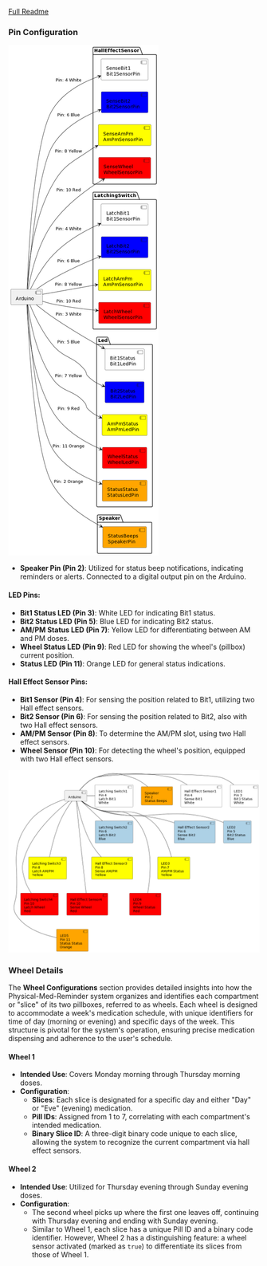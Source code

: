 [Full Readme](README.md)

### Pin Configuration

![Diagram](wiring-diagram.uml.png)


- **Speaker Pin (Pin 2)**: Utilized for status beep notifications, indicating reminders or alerts. Connected to a digital output pin on the Arduino.

#### LED Pins:
- **Bit1 Status LED (Pin 3)**: White LED for indicating Bit1 status.
- **Bit2 Status LED (Pin 5)**: Blue LED for indicating Bit2 status.
- **AM/PM Status LED (Pin 7)**: Yellow LED for differentiating between AM and PM doses.
- **Wheel Status LED (Pin 9)**: Red LED for showing the wheel's (pillbox) current position.
- **Status LED (Pin 11)**: Orange LED for general status indications.

#### Hall Effect Sensor Pins:
- **Bit1 Sensor (Pin 4)**: For sensing the position related to Bit1, utilizing two Hall effect sensors.
- **Bit2 Sensor (Pin 6)**: For sensing the position related to Bit2, also with two Hall effect sensors.
- **AM/PM Sensor (Pin 8)**: To determine the AM/PM slot, using two Hall effect sensors.
- **Wheel Sensor (Pin 10)**: For detecting the wheel's position, equipped with two Hall effect sensors.

![Wiring Diagram](wiring_diagram.png)

### Wheel Details

The **Wheel Configurations** section provides detailed insights into how the Physical-Med-Reminder system organizes and identifies each compartment or "slice" of its two pillboxes, referred to as wheels. Each wheel is designed to accommodate a week's medication schedule, with unique identifiers for time of day (morning or evening) and specific days of the week. This structure is pivotal for the system's operation, ensuring precise medication dispensing and adherence to the user's schedule.

#### Wheel 1
- **Intended Use**: Covers Monday morning through Thursday morning doses.
- **Configuration**:
  - **Slices**: Each slice is designated for a specific day and either "Day" or "Eve" (evening) medication.
  - **Pill IDs**: Assigned from 1 to 7, correlating with each compartment's intended medication.
  - **Binary Slice ID**: A three-digit binary code unique to each slice, allowing the system to recognize the current compartment via hall effect sensors.

#### Wheel 2
- **Intended Use**: Utilized for Thursday evening through Sunday evening doses.
- **Configuration**:
  - The second wheel picks up where the first one leaves off, continuing with Thursday evening and ending with Sunday evening.
  - Similar to Wheel 1, each slice has a unique Pill ID and a binary code identifier. However, Wheel 2 has a distinguishing feature: a wheel sensor activated (marked as `true`) to differentiate its slices from those of Wheel 1.

